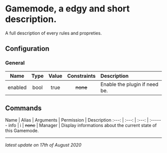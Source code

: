 # Gamemode, a edgy and short description.

A full description of every rules and propreties.

## Configuration

### General

Name | Type | Value | Constraints | Description
:---: | :---: | :---: | :---: | :------
enabled | bool | true | ~~none~~ | Enable the plugin if need be.

## Commands

Name | Alias | Arguments | Permission | Description
:---: | :---: | :---: | :------
info | i | ~~none~~ | Manager | Display informations about the current state of this Gamemode.

---

*latest update on 17th of August 2020*
